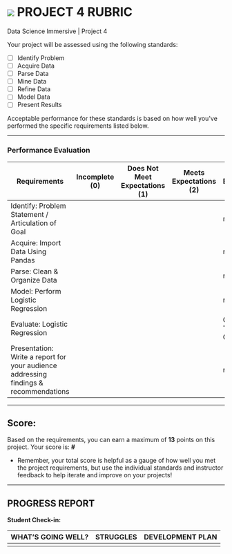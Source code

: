 # ![](https://ga-dash.s3.amazonaws.com/production/assets/logo-9f88ae6c9c3871690e33280fcf557f33.png) PROJECT 4 RUBRIC
Data Science Immersive | Project 4	 						

Your project will be assessed using the following standards:

- [ ] Identify Problem
- [ ] Acquire Data
- [ ] Parse Data
- [ ] Mine Data
- [ ] Refine Data		
- [ ] Model Data
- [ ] Present Results

Acceptable performance for these standards is based on how well you've performed the specific requirements listed below.

---

### Performance Evaluation

| Requirements | Incomplete (0) | Does Not Meet Expectations (1) | Meets Expectations (2) | Exceeds Expectations (3) |
|---|---|---|---|---|
| Identify: Problem Statement / Articulation of Goal | | | | n/a |
| Acquire: Import Data Using Pandas| | | | n/a |
| Parse: Clean & Organize Data | | | | n/a |
| Model: Perform Logistic Regression | | | | n/a |
| Evaluate: Logistic Regression | | | | Contingency Table with Commentary |
| Presentation: Write a report for your audience addressing findings & recommendations | | | | n\a |


---

## Score:
Based on the requirements, you can earn a maximum of  **13**  points on this project. Your score is: **#**

- Remember, your total score is helpful as a gauge of how well you met the project requirements, but use the individual standards and instructor feedback to help iterate and improve on your projects!

---

## PROGRESS REPORT
**Student Check-in:**

|WHAT’S GOING WELL?|STRUGGLES|DEVELOPMENT PLAN|
|---|---|---|
| | | |
